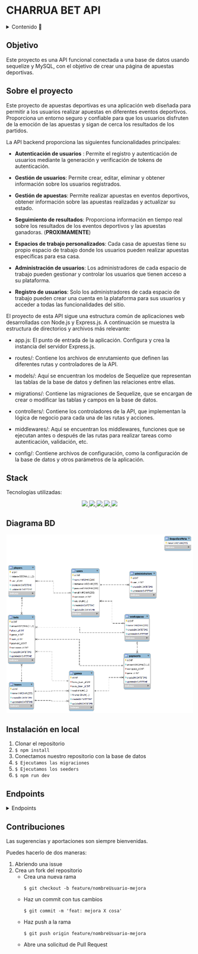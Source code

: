 # CHARRUA BET API

<details>
  <summary>Contenido 📝</summary>
  <ol>
    <li><a href="#objetivo">Objetivo</a></li>
    <li><a href="#sobre-el-proyecto">Sobre el proyecto</a></li>
    <!-- <li><a href="#deploy-🚀">Deploy</a></li> -->
    <li><a href="#stack">Stack</a></li>
    <li><a href="#diagrama-bd">Diagrama</a></li>
    <li><a href="#instalación-en-local">Instalación</a></li>
    <li><a href="#endpoints">Endpoints</a></li>
    <li><a href="#contribuciones">Contribuciones</a></li>
  </ol>
</details>

## Objetivo

Este proyecto es una API funcional conectada a una base de datos usando sequelize y MySQL, con el objetivo de crear una página de apuestas deportivas.

## Sobre el proyecto

Este proyecto de apuestas deportivas es una aplicación web diseñada para permitir a los usuarios realizar apuestas en diferentes eventos deportivos. Proporciona un entorno seguro y confiable para que los usuarios disfruten de la emoción de las apuestas y sigan de cerca los resultados de los partidos.

La API backend proporciona las siguientes funcionalidades principales:

- **Autenticación de usuarios** : Permite el registro y autenticación de usuarios mediante la generación y verificación de tokens de autenticación.

- **Gestión de usuarios**: Permite crear, editar, eliminar y obtener información sobre los usuarios registrados.

- **Gestión de apuestas**: Permite realizar apuestas en eventos deportivos, obtener información sobre las apuestas realizadas y actualizar su estado.

- **Seguimiento de resultados**: Proporciona información en tiempo real sobre los resultados de los eventos deportivos y las apuestas ganadoras. (**PROXIMAMENTE**)

- **Espacios de trabajo personalizados**: Cada casa de apuestas tiene su propio espacio de trabajo donde los usuarios pueden realizar apuestas específicas para esa casa.

- **Administración de usuarios**: Los administradores de cada espacio de trabajo pueden gestionar y controlar los usuarios que tienen acceso a su plataforma.

- **Registro de usuarios**: Solo los administradores de cada espacio de trabajo pueden crear una cuenta en la plataforma para sus usuarios y acceder a todas las funcionalidades del sitio.

El proyecto de esta API sigue una estructura común de aplicaciones web desarrolladas con Node.js y Express.js. A continuación se muestra la estructura de directorios y archivos más relevante:

- app.js: El punto de entrada de la aplicación. Configura y crea la instancia del servidor Express.js.

- routes/: Contiene los archivos de enrutamiento que definen las diferentes rutas y controladores de la API.

- models/: Aquí se encuentran los modelos de Sequelize que representan las tablas de la base de datos y definen las relaciones entre ellas.

- migrations/: Contiene las migraciones de Sequelize, que se encargan de crear o modificar las tablas y campos en la base de datos.

- controllers/: Contiene los controladores de la API, que implementan la lógica de negocio para cada una de las rutas y acciones.

- middlewares/: Aquí se encuentran los middlewares, funciones que se ejecutan antes o después de las rutas para realizar tareas como autenticación, validación, etc.

- config/: Contiene archivos de configuración, como la configuración de la base de datos y otros parámetros de la aplicación.

<!-- ## Deploy 🚀
<div align="center">
    <a href="https://www.google.com"><strong>Url a producción </strong></a>🚀🚀🚀
</div> -->

## Stack

Tecnologías utilizadas:

<div align="center">
<a href="https://sequelize.org/">
    <img src= "https://img.shields.io/badge/sequelize-323330?style=for-the-badge&logo=sequelize&logoColor=white"/>
</a>
<a href="https://www.expressjs.com/">
    <img src= "https://img.shields.io/badge/express.js-%23404d59.svg?style=for-the-badge&logo=express&logoColor=%2361DAFB"/>
</a>
<a href="https://nodejs.org/es/">
    <img src= "https://img.shields.io/badge/node.js-026E00?style=for-the-badge&logo=node.js&logoColor=white"/>
</a>
<a href="https://developer.mozilla.org/es/docs/Web/JavaScript">
    <img src= "https://img.shields.io/badge/javascipt-EFD81D?style=for-the-badge&logo=javascript&logoColor=black"/>
</a>
<a href="https://dev.mysql.com/doc/">
    <img src= "https://img.shields.io/badge/MySQL-005C84?style=for-the-badge&logo=mysql&logoColor=white"/>
</a>
 </div>

## Diagrama BD

!['imagen-db'](./media/charrua_bet_DB.png)

## Instalación en local

1. Clonar el repositorio
2. `$ npm install`
3. Conectamos nuestro repositorio con la base de datos
4. `$ Ejecutamos las migraciones`
5. `$ Ejecutamos los seeders`
6. `$ npm run dev`

## Endpoints

<details>
<summary>Endpoints</summary>

- AUTH

  - REGISTRAR JUGADOR (ADMIN)

          POST http://localhost:3000/auth/register

    body:

    ```js
        {
          "name": "Cristiano",
          "email": "cristiano@cristiano.com",
          "lastname": "Ronaldo",
          "password": "12345678"
        }
    ```

  - LOGIN

          POST http://localhost:3000/auth/login

    body:

    ```js
        {
          "email": "francisco@francisco.com",
          "password": "12345678"
        }
    ```

- JUGADORES

  - MOSTRAR PERFIL JUGADOR (USAR TOKEN)

         GET http://localhost:3000/player/info

  - ACTUALIZAR BALANCE (ADMIN, PASASR ID JUGAODR)

          PUT http://localhost:3000/player/balance/1

    body:

    ```js
    {
        "balance": 400
    }
    ```

  - CHEQUEAR INFO JUGADORES DEL WORKSPACE (ADMIN)

          GET http://localhost:3000/player/players_info

  - ELIMINAR JUGADOR (ADMIN, PASAR ID JUGADOR)

        DELETE  http://localhost:3000/player/delete/1


- CUOTAS

  - CREAR UNA CUOTA (ADMIN)

        POST http://localhost:3000/payments/create

        
    body:

    ```js
    {
            "amount": 2.5,
            "game_id": 1
    }
    ```

  - BORRAR CUOTA (ADMIN, PASAR ID DE CUOTA)

        DELETE http://localhost:3000/payments/delete/2

  - MODIFICAR CUOTA (ADMIN, PASAR ID DE CUOTA)

        PUT http://localhost:3000/payments/update/2

  - VER TODAS LAS CUOTAS DEL WORKSPACE (ADMIN)

        GET http://localhost:3000/payments/info

- APUESTAS

  - CREAR UNA APUESTA (JUGADOR)

        POST http://localhost:3000/bets/bet

        
    body:

    ```js
    {
        "amount": 150,
        "game_id": 3,
        "team_id": 5,
        "payment_id": 1
    }
    ```

  - VER HISTORIAL DE APUESTAS (JUGADOR)

        GET http://localhost:3000/bets/history-user

  - VER HISTORIAL DE APUESTAS DEL WORKSPACE (ADMIN)

        GET http://localhost:3000/bets/history-workspace


- PARTIDOS

  - VER TODOS LOS PARTIDOS DISPONIBLES

        GET http://localhost:3000/games/get_all


- EQUIPOS

  - VER TODOS LOS EQUIPOS DISPONIBLES

        GET http://localhost:3000/teams/get_all

        
        


</details>

## Contribuciones

Las sugerencias y aportaciones son siempre bienvenidas.

Puedes hacerlo de dos maneras:

1. Abriendo una issue
2. Crea un fork del repositorio
   - Crea una nueva rama
     ```
     $ git checkout -b feature/nombreUsuario-mejora
     ```
   - Haz un commit con tus cambios
     ```
     $ git commit -m 'feat: mejora X cosa'
     ```
   - Haz push a la rama
     ```
     $ git push origin feature/nombreUsuario-mejora
     ```
   - Abre una solicitud de Pull Request

